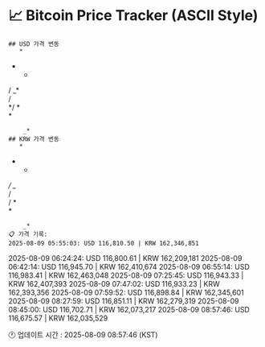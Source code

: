 # 📈 Bitcoin Price Tracker (ASCII Style)
    ## USD 가격 변동 
       *      
  * *     
 /   _*   
 /        
*/     *  
 *        
          
        _*
    ## KRW 가격 변동
       *      
  * *     
*/   _*   
 /        
 /     *  
 *        
          
        _*
    📋 가격 기록:
    2025-08-09 05:55:03: USD 116,810.50 | KRW 162,346,851
2025-08-09 06:24:24: USD 116,800.61 | KRW 162,209,181
2025-08-09 06:42:14: USD 116,945.70 | KRW 162,410,674
2025-08-09 06:55:14: USD 116,983.41 | KRW 162,463,048
2025-08-09 07:25:45: USD 116,943.33 | KRW 162,407,393
2025-08-09 07:47:02: USD 116,933.23 | KRW 162,393,356
2025-08-09 07:59:52: USD 116,898.84 | KRW 162,345,601
2025-08-09 08:27:59: USD 116,851.11 | KRW 162,279,319
2025-08-09 08:45:00: USD 116,702.71 | KRW 162,073,217
2025-08-09 08:57:46: USD 116,675.57 | KRW 162,035,529
    
🕐 업데이트 시간 : 2025-08-09 08:57:46 (KST)
